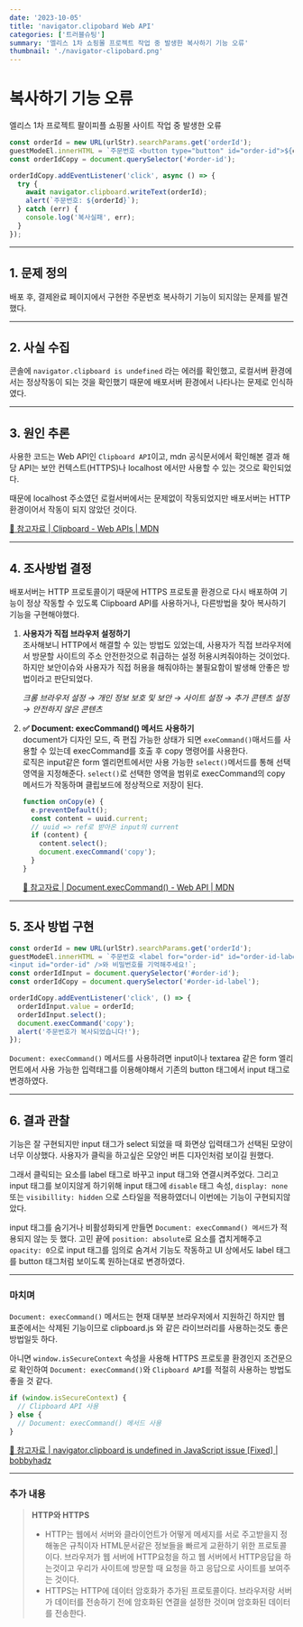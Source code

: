 ```yaml
---
date: '2023-10-05'
title: 'navigator.clipobard Web API'
categories: ['트러블슈팅']
summary: '엘리스 1차 쇼핑몰 프로젝트 작업 중 발생한 복사하기 기능 오류'
thumbnail: './navigator-clipobard.png'
---
```


# 복사하기 기능 오류

엘리스 1차 프로젝트 팔이피플 쇼핑몰 사이트 작업 중 발생한 오류

```jsx
const orderId = new URL(urlStr).searchParams.get('orderId');
guestModeEl.innerHTML = `주문번호 <button type="button" id="order-id">${orderId}</button>와 비밀번호를 기억해주세요!`;
const orderIdCopy = document.querySelector('#order-id');

orderIdCopy.addEventListener('click', async () => {
  try {
    await navigator.clipboard.writeText(orderId);
    alert(`주문번호: ${orderId}`);
  } catch (err) {
    console.log('복사실패', err);
  }
});
```

---

## 1. 문제 정의

배포 후, 결제완료 페이지에서 구현한 주문번호 복사하기 기능이 되지않는 문제를 발견했다.

---

## 2. 사실 수집

콘솔에 `navigator.clipboard is undefined` 라는 에러를 확인했고, 로컬서버 환경에서는 정상작동이 되는 것을 확인했기 때문에 배포서버 환경에서 나타나는 문제로 인식하였다.

---

## 3. 원인 추론

사용한 코드는 Web API인 `Clipboard API`이고, mdn 공식문서에서 확인해본 결과 해당 API는 보안 컨텍스트(HTTPS)나 localhost 에서만 사용할 수 있는 것으로 확인되었다.

때문에 localhost 주소였던 로컬서버에서는 문제없이 작동되었지만 배포서버는 HTTP 환경이어서 작동이 되지 않았던 것이다.

[🔗 참고자료 | Clipboard - Web APIs | MDN](https://developer.mozilla.org/en-US/docs/Web/API/Clipboard)

---

## 4. 조사방법 결정

배포서버는 HTTP 프로토콜이기 때문에 HTTPS 프로토콜 환경으로 다시 배포하여 기능이 정상 작동할 수 있도록 Clipboard API를 사용하거나, 다른방법을 찾아 복사하기 기능을 구현해야했다.

1. **사용자가 직접 브라우저 설정하기**  
   조사해보니 HTTP에서 해결할 수 있는 방법도 있었는데, 사용자가 직접 브라우저에서 방문할 사이트의 주소 안전한것으로 취급하는 설정 허용시켜줘야하는 것이었다.  
    하지만 보안이슈와 사용자가 직접 허용을 해줘야하는 불필요함이 발생해 안좋은 방법이라고 판단되었다.

   _크롬 브라우저 설정 → 개인 정보 보호 및 보안 → 사이트 설정 → 추가 콘텐츠 설정 → 안전하지 않은 콘텐츠_

2. **✅ Document: execCommand() 메서드 사용하기**  
   document가 디자인 모드, 즉 편집 가능한 상태가 되면 `exeCommand()`매서드를 사용할 수 있는데 execCommand를 호출 후 copy 명령어를 사용한다.  
   로직은 input같은 form 엘리먼트에서만 사용 가능한 `select()`메서드를 통해 선택 영역을 지정해준다.
   `select()`로 선택한 영역을 범위로 execCommand의 copy 메서드가 작동하며 클립보드에 정상적으로 저장이 된다.

   ```jsx
   function onCopy(e) {
     e.preventDefault();
     const content = uuid.current;
     // uuid => ref로 받아온 input의 current
     if (content) {
       content.select();
       document.execCommand('copy');
     }
   }
   ```

   [🔗 참고자료 | Document.execCommand() - Web API | MDN](https://developer.mozilla.org/ko/docs/Web/API/Document/execCommand)

---

## 5. 조사 방법 구현

```jsx
const orderId = new URL(urlStr).searchParams.get('orderId');
guestModeEl.innerHTML = `주문번호 <label for="order-id" id="order-id-label">${orderId}</label>
<input id="order-id" />와 비밀번호를 기억해주세요!`;
const orderIdInput = document.querySelector('#order-id');
const orderIdCopy = document.querySelector('#order-id-label');

orderIdCopy.addEventListener('click', () => {
  orderIdInput.value = orderId;
  orderIdInput.select();
  document.execCommand('copy');
  alert('주문번호가 복사되었습니다!');
});
```

`Document: execCommand()` 메서드를 사용하려면 input이나 textarea 같은 form 엘리먼트에서 사용 가능한 입력태그를 이용해야해서 기존의 button 태그에서 input 태그로 변경하였다.

---

## 6. 결과 관찰

기능은 잘 구현되지만 input 태그가 select 되었을 때 화면상 입력태그가 선택된 모양이 너무 이상했다. 사용자가 클릭을 하고싶은 모양인 버튼 디자인처럼 보이길 원했다.

그래서 클릭되는 요소를 label 태그로 바꾸고 input 태그와 연결시켜주었다. 그리고 input 태그를 보이지않게 하기위해 input 태그에 `disable` 태그 속성, `display: none`또는 `visibillity: hidden` 으로 스타일을 적용하였더니 이번에는 기능이 구현되지않았다.

input 태그를 숨기거나 비활성화되게 만들면 `Document: execCommand() 메서드`가 적용되지 않는 듯 했다. 고민 끝에 `position: absolute`로 요소를 겹치게해주고 `opacity: 0`으로 input 태그를 임의로 숨겨서 기능도 작동하고 UI 상에서도 label 태그를 button 태그처럼 보이도록 원하는대로 변경하였다.

---

### 마치며

`Document: execCommand()` 메서드는 현재 대부분 브라우저에서 지원하긴 하지만 웹 표준에서는 삭제된 기능이므로 clipboard.js 와 같은 라이브러리를 사용하는것도 좋은 방법일듯 하다.

아니면 `window.isSecureContext` 속성을 사용해 HTTPS 프로토콜 환경인지 조건문으로 확인하여 `Document: execCommand()`와 `Clipboard API`를 적절히 사용하는 방법도 좋을 것 같다.

```jsx
if (window.isSecureContext) {
  // Clipboard API 사용
} else {
  // Document: execCommand() 메서드 사용
}
```

[🔗 참고자료 | navigator.clipboard is undefined in JavaScript issue [Fixed] | bobbyhadz](https://bobbyhadz.com/blog/navigator-clipboard-is-undefined-in-javascript)

---

### 추가 내용

> **HTTP와 HTTPS**
>
> - HTTP는 웹에서 서버와 클라이언트가 어떻게 메세지를 서로 주고받을지 정해놓은 규칙이자 HTML문서같은 정보들을 빠르게 교환하기 위한 프로토콜이다. 브라우저가 웹 서버에 HTTP요청을 하고 웹 서버에서 HTTP응답을 하는것이고 우리가 사이트에 방문할 때 요청을 하고 응답으로 사이트를 보여주는 것이다.
> - HTTPS는 HTTP에 데이터 암호화가 추가된 프로토콜이다. 브라우저랑 서버가 데이터를 전송하기 전에 암호화된 연결을 설정한 것이며 암호화된 데이터를 전송한다.
